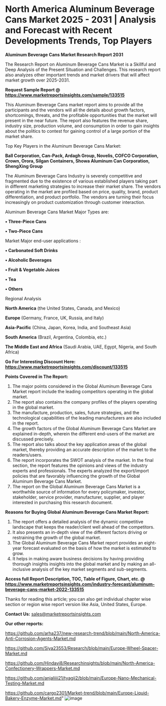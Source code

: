 # North America Aluminum Beverage Cans Market 2025 - 2031 | Analysis and Forecast with Recent Developments Trends, Top Players

<strong>Aluminum Beverage Cans Market Research Report 2031</strong>

The Research Report on Aluminum Beverage Cans Market is a Skillful and Deep Analysis of the Present Situation and Challenges. This research report also analyzes other important trends and market drivers that will affect market growth over 2025-2031.

<strong>Request Sample Report @ <a href=https://www.marketreportsinsights.com/sample/133515>https://www.marketreportsinsights.com/sample/133515</a></strong>

This Aluminum Beverage Cans market report aims to provide all the participants and the vendors will all the details about growth factors, shortcomings, threats, and the profitable opportunities that the market will present in the near future. The report also features the revenue share, industry size, production volume, and consumption in order to gain insights about the politics to contest for gaining control of a large portion of the market share.

Top Key Players in the Aluminum Beverage Cans Market:

<strong>Ball Corporation, Can-Pack, Ardagh Group, Novelis, COFCO Corporation, Crown, Orora, Silgan Containers, Showa Aluminum Can Corporation, ShengXing Group</strong>

The Aluminum Beverage Cans Industry is severely competitive and fragmented due to the existence of various established players taking part in different marketing strategies to increase their market share. The vendors operating in the market are profiled based on price, quality, brand, product differentiation, and product portfolio. The vendors are turning their focus increasingly on product customization through customer interaction.

Aluminum Beverage Cans Market Major Types are:

<strong>• Three-Piece Cans

• Two-Piece Cans</strong>

Market Major end-user applications :

<strong>• Carbonated Soft Drinks

• Alcoholic Beverages

• Fruit & Vegetable Juices

• Tea

• Others</strong>

Regional Analysis

</u><strong><b>North America</b></strong> (the United States, Canada, and Mexico)

<strong><b>Europe </b></strong>(Germany, France, UK, Russia, and Italy)

<strong><b>Asia-Pacific</b></strong> (China, Japan, Korea, India, and Southeast Asia)

<strong><b>South America</b></strong> (Brazil, Argentina, Colombia, etc.)

<strong><b>The Middle East and Africa</b></strong> (Saudi Arabia, UAE, Egypt, Nigeria, and South Africa)

<strong>Go For Interesting Discount Here: <a href=https://www.marketreportsinsights.com/discount/133515>https://www.marketreportsinsights.com/discount/133515</a></strong>

<strong>Points Covered in The Report:</strong>
<ol>
  <li>The major points considered in the Global Aluminum Beverage Cans Market report include the leading competitors operating in the global market.</li>
  <li>The report also contains the company profiles of the players operating in the global market.</li>
  <li>The manufacture, production, sales, future strategies, and the technological capabilities of the leading manufacturers are also included in the report.</li>
  <li>The growth factors of the Global Aluminum Beverage Cans Market are explained in-depth, wherein the different end-users of the market are discussed precisely.</li>
  <li>The report also talks about the key application areas of the global market, thereby providing an accurate description of the market to the readers/users.</li>
  <li>The report incorporates the SWOT analysis of the market. In the final section, the report features the opinions and views of the industry experts and professionals. The experts analyzed the export/import policies that are favorably influencing the growth of the Global Aluminum Beverage Cans Market.</li>
  <li>The report on the Global Aluminum Beverage Cans Market is a worthwhile source of information for every policymaker, investor, stakeholder, service provider, manufacturer, supplier, and player interested in purchasing this research document.</li>
</ol>
<strong>Reasons for Buying Global Aluminum Beverage Cans Market Report:</strong>

<ol>
  <li>The report offers a detailed analysis of the dynamic competitive landscape that keeps the reader/client well ahead of the competitors.</li>
  <li>It also presents an in-depth view of the different factors driving or restraining the growth of the global market.</li>
  <li>The Global Aluminum Beverage Cans Market report provides an eight-year forecast evaluated on the basis of how the market is estimated to grow.</li>
  <li>It helps in making aware business decisions by having providing thorough insights insights into the global market and by making an all-inclusive analysis of the key market segments and sub-segments.</li>
</ol>
<strong>Access full Report Description, TOC, Table of Figure, Chart, etc. @ <a href=https://www.marketreportsinsights.com/industry-forecast/aluminum-beverage-cans-market-2022-133515>https://www.marketreportsinsights.com/industry-forecast/aluminum-beverage-cans-market-2022-133515</a></strong>


Thanks for reading this article; you can also get individual chapter wise section or region wise report version like Asia, United States, Europe.

<strong>Contact Us:</strong>
sales@marketreportsinsights.com

<strong>Our other reports:</strong>

<a href=https://github.com/arha237/new-research-trend/blob/main/North-America-Anti-Corrosion-Agents-Market.md>https://github.com/arha237/new-research-trend/blob/main/North-America-Anti-Corrosion-Agents-Market.md</a>

<a href=https://github.com/Siya23553/Research/blob/main/Europe-Wheel-Spacer-Market.md>https://github.com/Siya23553/Research/blob/main/Europe-Wheel-Spacer-Market.md</a>

<a href=https://github.com/Hindavi8/Researchinsights/blob/main/North-America-Confectionery-Wrappers-Market.md>https://github.com/Hindavi8/Researchinsights/blob/main/North-America-Confectionery-Wrappers-Market.md</a>

<a href=https://github.com/anjaliiii21/tyagii2/blob/main/Europe-Nano-Mechanical-Testing-Market.md>https://github.com/anjaliiii21/tyagii2/blob/main/Europe-Nano-Mechanical-Testing-Market.md</a>

<a href=https://github.com/cargo2301/Market-trend/blob/main/Europe-Liquid-Bakery-Enzyme-Market.md>https://github.com/cargo2301/Market-trend/blob/main/Europe-Liquid-Bakery-Enzyme-Market.md</a>"
![image](https://github.com/user-attachments/assets/a608151b-f0a6-48e6-8855-daf10fc78327)
